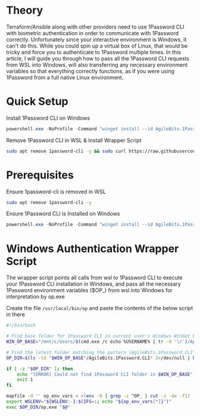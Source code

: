 # Theory
Terraform/Ansible along with other providers need to use 1Password CLI with biometric authentication in order to communicate with 1Password correctly. Unfortunately since your interactive environment is Windows, it can't do this. While you could spin up a virtual box of Linux, that would be tricky and force you to authenticate to 1Password multiple times. In this article, I will guide you through how to pass all the 1Password CLI requests from WSL into Windows, will also transferring any necessary environment variables so that everything correctly functions, as if you were using 1Password from a full native Linux environment.

# Quick Setup
Install 1Password CLI on Windows
```powershell
powershell.exe -NoProfile -Command "winget install --id AgileBits.1Password.CLI --silent --accept-package-agreements --accept-source-agreements"
```
Remove 1Password CLI in WSL & Install Wrapper Script
```bash
sudo apt remove 1password-cli -y && sudo curl https://raw.githubusercontent.com/brendanpolin/1Password-CLI-WSL-Integration/refs/heads/main/op -o /usr/local/bin/op && sudo chmod +x /usr/local/bin/op
```

# Prerequisites
Ensure 1password-cli is removed in WSL
```bash
sudo apt remove 1password-cli -y
```
Ensure 1Password CLI is Installed on Windows
```powershell
powershell.exe -NoProfile -Command "winget install --id AgileBits.1Password.CLI --silent --accept-package-agreements --accept-source-agreements"
```

# Windows Authentication Wrapper Script
The wrapper script points all calls from wsl to 1Password CLI to execute your 1Password CLI installation in Windows, and pass all the necessary 1Password environment variables ($OP_) from wsl into Windows for interpretation by op.exe

Create the file `/usr/local/bin/op` and paste the contents of the below script in there
```bash
#!/bin/bash

# Find base folder for 1Password CLI in current user's Windows WinGet Packages
WIN_OP_BASE="/mnt/c/Users/$(cmd.exe /c echo %USERNAME% | tr -d '\r')/AppData/Local/Microsoft/WinGet/Packages"

# Find the latest folder matching the pattern (AgileBits.1Password.CLI*)
OP_DIR=$(ls -td "$WIN_OP_BASE"/AgileBits.1Password.CLI* 2>/dev/null | head -n1)

if [ -z "$OP_DIR" ]; then
    echo "[ERROR] Could not find 1Password CLI folder in $WIN_OP_BASE" >&2
    exit 1
fi

mapfile -d '' op_env_vars < <(env -0 | grep -z ^OP_ | cut -z -d= -f1)
export WSLENV="${WSLENV:-}:$(IFS=:; echo "${op_env_vars[*]}")"
exec $OP_DIR/op.exe "$@"
```
